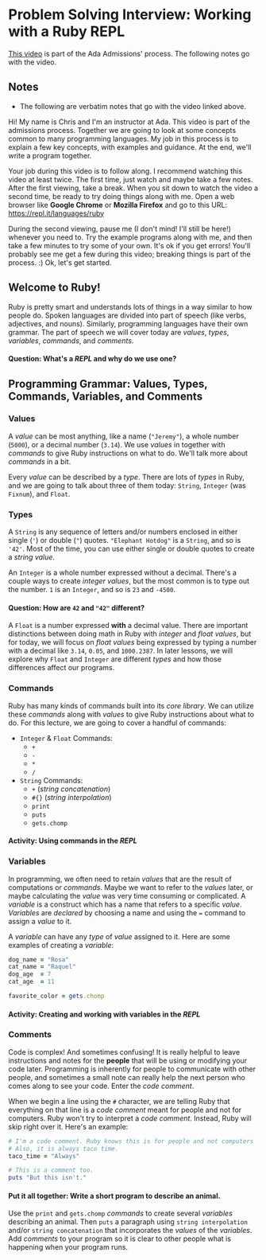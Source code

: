 # Problem Solving Interview: Working with a Ruby REPL
[This video](https://adaacademy.hosted.panopto.com/Panopto/Pages/Viewer.aspx?id=4df0c8ab-64fc-4186-a9e2-a8c4014a4b4b) is part of the Ada Admissions' process. The following notes go with the video. 

## Notes

- The following are verbatim notes that go with the video linked above.

Hi! My name is Chris and I'm an instructor at Ada. This video is part of the admissions process. Together we are going to look at some concepts common to many programming languages. My job in this process is to explain a few key concepts, with examples and guidance. At the end, we'll write a program together.

Your job during this video is to follow along. I recommend watching this video at least twice. The first time, just watch and maybe take a few notes. After the first viewing, take a break. When you sit down to watch the video a second time, be ready to try doing things along with me. Open a web browser like __Google Chrome__ or __Mozilla Firefox__ and go to this URL: https://repl.it/languages/ruby

During the second viewing, pause me (I don't mind! I'll still be here!) whenever you need to. Try the example programs along with me, and then take a few minutes to try some of your own. It's ok if you get errors! You'll probably see me get a few during this video; breaking things is part of the process. :) Ok, let's get started.

## Welcome to Ruby!
Ruby is pretty smart and understands lots of things in a way similar to how people do. Spoken languages are divided into part of speech (like verbs, adjectives, and nouns). Similarly, programming languages have their own grammar. The part of speech we will cover today are _values_, _types_, _variables_, _commands_, and _comments_.

#### Question: What's a _REPL_ and why do we use one?

## Programming Grammar: Values, Types, Commands, Variables, and Comments

### Values
A _value_ can be most anything, like a name (`"Jeremy"`), a whole number (`5000`), or a decimal number (`3.14`). We use _values_ in together with _commands_ to give Ruby instructions on what to do. We'll talk more about _commands_ in a bit.

Every _value_ can be described by a _type_. There are lots of _types_ in Ruby, and we are going to talk about three of them today: `String`, `Integer` (was `Fixnum`), and `Float`.

### Types
A `String` is any sequence of letters and/or numbers enclosed in either single (`'`) or double (`"`) quotes. `"Elephant Hotdog"` is a `String`, and so is `'42'`. Most of the time, you can use either single or double quotes to create a _string value_.

An `Integer` is a whole number expressed without a decimal. There's a couple ways to create _integer values_, but the most common is to type out the number. `1` is an `Integer`, and so is `23` and `-4500`.

#### Question: How are `42` and `"42"` different?

A `Float` is a number expressed __with__ a decimal value. There are important distinctions between doing math in Ruby with _integer_ and _float values_, but for today, we will focus on _float values_ being expressed by typing a number with a decimal like `3.14`, `0.05`, and `1000.2387`. In later lessons, we will explore why `Float` and `Integer` are different _types_ and how those differences affect our programs.

### Commands
Ruby has many kinds of commands built into its _core library_. We can utilize these _commands_ along with _values_ to give Ruby instructions about what to do. For this lecture, we are going to cover a handful of commands:

- `Integer` & `Float` Commands:
  - `+`
  - `-`
  - `*`
  - `/`
- `String` Commands:
  - `+` (_string concatenation_)
  - `#{}` (_string interpolation_)
  - `print`
  - `puts`
  - `gets.chomp`

#### Activity: Using commands in the _REPL_

### Variables
In programming, we often need to retain _values_ that are the result of computations or _commands_. Maybe we want to refer to the _values_ later, or maybe calculating the _value_ was very time consuming or complicated. A _variable_ is a construct which has a name that refers to a specific _value_. _Variables_ are _declared_ by choosing a name and using the `=` command to assign a _value_ to it.

A _variable_ can have any _type_ of _value_ assigned to it. Here are some examples of creating a _variable_:

```ruby
dog_name = "Rosa"
cat_name = "Raquel"
dog_age  = 7
cat_age  = 11

favorite_color = gets.chomp
```

#### Activity: Creating and working with variables in the _REPL_

### Comments
Code is complex! And sometimes confusing! It is really helpful to leave instructions and notes for the __people__ that will be using or modifying your code later. Programming is inherently for people to communicate with other people, and sometimes a small note can really help the next person who comes along to see your code. Enter the _code comment_.

When we begin a line using the `#` character, we are telling Ruby that everything on that line is a _code comment_ meant for people and not for computers. Ruby won't try to interpret a _code comment_. Instead, Ruby will skip right over it. Here's an example:

```ruby
# I'm a code comment. Ruby knows this is for people and not computers
# Also, it is always taco time.
taco_time = "Always"

# This is a comment too.
puts "But this isn't."
```

#### Put it all together: Write a short program to describe an animal.
Use the `print` and `gets.chomp` _commands_ to create several _variables_ describing an animal. Then `puts` a paragraph using `string interpolation` and/or `string concatenation` that incorporates the _values_ of the _variables_. Add _comments_ to your program so it is clear to other people what is happening when your program runs.



